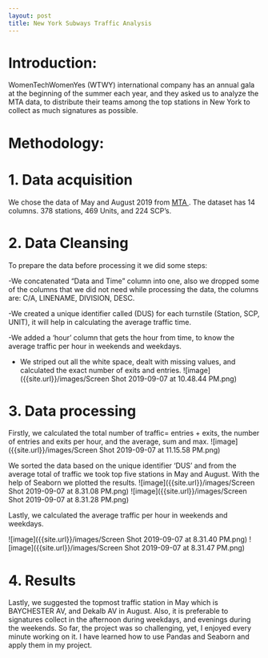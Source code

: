 ```yaml
---
layout: post
title: New York Subways Traffic Analysis
---
```




# Introduction:
 
WomenTechWomenYes (WTWY) international company has an annual gala at the beginning of the summer each year, and they asked us to analyze the MTA data, to distribute their teams among the top stations in New York to collect as much signatures as possible. 




# Methodology:

 #  1.	Data acquisition
 
We chose the data of May and August 2019 from [MTA ](http://web.mta.info/developers/turnstile.html). The dataset has 14 columns. 378 stations, 469 Units, and 224 SCP’s.

# 2.	Data Cleansing
 
 To prepare the data before processing it we did some steps:

-We concatenated “Data and Time” column into one, also we dropped some of the columns that we did not need while processing the data, the columns are: C/A, LINENAME, DIVISION, DESC.

-We created a unique identifier called (DUS) for each turnstile (Station, SCP, UNIT), it will help in calculating the average traffic time.

-We added a ‘hour’ column that gets the hour from time, to know the average traffic per hour in weekends and weekdays.

- We striped out all the white space, dealt with missing values, and calculated the exact number of exits and entries. 
![image]({{site.url}}/images/Screen Shot 2019-09-07 at 10.48.44 PM.png)


#  3.	Data processing

Firstly, we calculated the total number of traffic= entries + exits, the number of entries and exits per hour, and the average, sum and max. 
![image]({{site.url}}/images/Screen Shot 2019-09-07 at 11.15.58 PM.png)


We sorted the data based on the unique identifier ‘DUS’ and from the average total of traffic we took top five stations in May and August. With the help of Seaborn we plotted the results.
![image]({{site.url}}/images/Screen Shot 2019-09-07 at 8.31.08 PM.png)
![image]({{site.url}}/images/Screen Shot 2019-09-07 at 8.31.28 PM.png)


Lastly, we calculated the average traffic per hour in weekends and weekdays.

![image]({{site.url}}/images/Screen Shot 2019-09-07 at 8.31.40 PM.png)
![image]({{site.url}}/images/Screen Shot 2019-09-07 at 8.31.47 PM.png)
# 4.	Results

Lastly, we suggested the topmost traffic station in May which is BAYCHESTER AV, and Dekalb AV in August. Also, it is preferable to signatures collect in the afternoon during weekdays, and evenings during the weekends. So far, the project was so challenging, yet, I enjoyed every minute working on it. I have learned how to use Pandas and Seaborn and apply them in my project.




